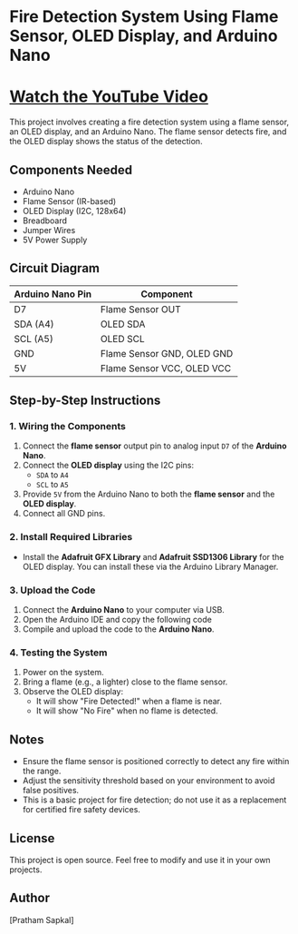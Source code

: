 # Fire Detection System Using Flame Sensor, OLED Display, and Arduino Nano
# [Watch the YouTube Video](https://youtube.com/shorts/BahwIzlP040)

This project involves creating a fire detection system using a flame sensor, an OLED display, and an Arduino Nano. The flame sensor detects fire, and the OLED display shows the status of the detection.

## Components Needed
- Arduino Nano
- Flame Sensor (IR-based)
- OLED Display (I2C, 128x64)
- Breadboard
- Jumper Wires
- 5V Power Supply

## Circuit Diagram

| Arduino Nano Pin | Component         |
| ---------------- | ----------------- |
| D7               | Flame Sensor OUT  |
| SDA (A4)         | OLED SDA          |
| SCL (A5)         | OLED SCL          |
| GND              | Flame Sensor GND, OLED GND |
| 5V               | Flame Sensor VCC, OLED VCC |

## Step-by-Step Instructions

### 1. Wiring the Components
1. Connect the **flame sensor** output pin to analog input `D7` of the **Arduino Nano**.
2. Connect the **OLED display** using the I2C pins:
   - `SDA` to `A4`
   - `SCL` to `A5`
3. Provide `5V` from the Arduino Nano to both the **flame sensor** and the **OLED display**.
4. Connect all GND pins.

### 2. Install Required Libraries
- Install the **Adafruit GFX Library** and **Adafruit SSD1306 Library** for the OLED display. You can install these via the Arduino Library Manager.

### 3. Upload the Code
1. Connect the **Arduino Nano** to your computer via USB.
2. Open the Arduino IDE and copy the following code
3. Compile and upload the code to the **Arduino Nano**.

### 4. Testing the System
1. Power on the system.
2. Bring a flame (e.g., a lighter) close to the flame sensor.
3. Observe the OLED display:
   - It will show "Fire Detected!" when a flame is near.
   - It will show "No Fire" when no flame is detected.

## Notes
- Ensure the flame sensor is positioned correctly to detect any fire within the range.
- Adjust the sensitivity threshold based on your environment to avoid false positives.
- This is a basic project for fire detection; do not use it as a replacement for certified fire safety devices.

## License
This project is open source. Feel free to modify and use it in your own projects.

## Author
[Pratham Sapkal]

